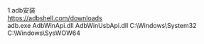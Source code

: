 1.adb安装  
https://adbshell.com/downloads \
adb.exe  AdbWinApi.dll  AdbWinUsbApi.dll 
C:\Windows\System32 
C:\Windows\SysWOW64 
